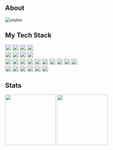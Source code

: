 
## About

  <!-- <p>kyle，中国杭州</p>
  <p>涉猎跨端技术方向，前端工程化，前端性能优化，小程序框架</p> -->

![visitor](https://visitor-badge.laobi.icu/badge?page_id=yhtml5.yhtml5.README.md)

## My Tech Stack

<div class='stack'>

<img height="20px" alt="HTML5" src="https://img.shields.io/badge/html5-%23E34F26.svg?style=for-the-badge&logo=html5&logoColor=white"/>
<img height="20px" alt="CSS3" src="https://img.shields.io/badge/css3-%231572B6.svg?style=for-the-badge&logo=css3&logoColor=white"/>
<img height="20px" alt="JavaScript" src="https://img.shields.io/badge/javascript-%23323330.svg?style=for-the-badge&logo=javascript&logoColor=%23F7DF1E"/>
<img height="20px" alt="TypeScript" src="https://img.shields.io/badge/typescript-%23007ACC.svg?style=for-the-badge&logo=typescript&logoColor=white"/>
<br/>
  
<img height="20px" alt="React" src="https://img.shields.io/badge/react-%2320232a.svg?style=for-the-badge&logo=react&logoColor=%2361DAFB"/>
<img height="20px" alt="Vuejs" src="https://img.shields.io/badge/vuejs-%2335495e.svg?style=for-the-badge&logo=vuedotjs&logoColor=%234FC08D"/>
<img height="20px" alt="Redux" src="https://img.shields.io/badge/redux-%23593d88.svg?style=for-the-badge&logo=redux&logoColor=white"/>
<img height="20px" alt="Taro" src="https://img.shields.io/badge/Taro-%23007ACC.svg?style=for-the-badge&logo=react&logoColor=white"/>
<br/>
  
<img height="20px" alt="NodeJS" src="https://img.shields.io/badge/node.js-6DA55F?style=for-the-badge&logo=node.js&logoColor=white"/>
<img height="20px" alt="NPM" src="https://img.shields.io/badge/NPM-%23CB3837.svg?style=for-the-badge&logo=npm&logoColor=white"/>
<img height="20px" alt="Webpack" src="https://img.shields.io/badge/webpack-%238DD6F9.svg?style=for-the-badge&logo=webpack&logoColor=black"/>
<img height="20px" alt="RollupJS" src="https://img.shields.io/badge/RollupJS-ef3335?style=for-the-badge&logo=rollup.js&logoColor=white"/>
<img height="20px" alt="Gulp" src="https://img.shields.io/badge/GULP-%23CF4647.svg?style=for-the-badge&logo=gulp&logoColor=white"/>
<img height="20px" alt="ESLint" src="https://img.shields.io/badge/ESLint-4B3263?style=for-the-badge&logo=eslint&logoColor=white"/>
<img height="20px" alt="SASS" src="https://img.shields.io/badge/SASS-hotpink.svg?style=for-the-badge&logo=SASS&logoColor=white"/>
<img height="20px" alt="postcss" src="https://img.shields.io/badge/postcss-DD3A0A?style=for-the-badge&logo=postcss&logoColor=white"/>
<img height="20px" alt="Less" src="https://img.shields.io/badge/less-2B4C80?style=for-the-badge&logo=less&logoColor=white"/>
<img height="20px" alt="Jest" src="https://img.shields.io/badge/-jest-%23C21325?style=for-the-badge&logo=jest&logoColor=white"/>
<br/>
  
<img height="20px" alt="Nginx" src="https://img.shields.io/badge/nginx-%23009639.svg?style=for-the-badge&logo=nginx&logoColor=white"/>
<img height="20px" alt="Git" src="https://img.shields.io/badge/git-%23F05033.svg?style=for-the-badge&logo=git&logoColor=white"/>
<img height="20px" alt="ShellScript" src="https://img.shields.io/badge/shell_script-%23121011.svg?style=for-the-badge&logo=gnu-bash&logoColor=white"/>
<img height="20px" alt="Express" src="https://img.shields.io/badge/express.js-%23404d59.svg?style=for-the-badge&logo=express&logoColor=%2361DAFB"/>
<img height="20px" alt="MongoDB" src="https://img.shields.io/badge/MongoDB-%234ea94b.svg?style=for-the-badge&logo=mongodb&logoColor=white"/>
<img height="20px" alt="Docker" src="https://img.shields.io/badge/docker-%230db7ed.svg?style=for-the-badge&logo=docker&logoColor=white"/>

</div>

## Stats
<div>
    <img
      src="https://github-readme-stats.vercel.app/api?username=yhtml5&theme=light&show_icons=true&include_all_commits=true"
      height="165"
    />
    <img
      src="https://github-readme-stats.vercel.app/api/top-langs/?username=yhtml5&layout=compact&theme=light"
      height="165"
    />
</div>

<!-- https://github.com/Ileriayo/markdown-badges -->
<!-- https://github.com/alexandresanlim/Badges4-README.md-Profile -->
